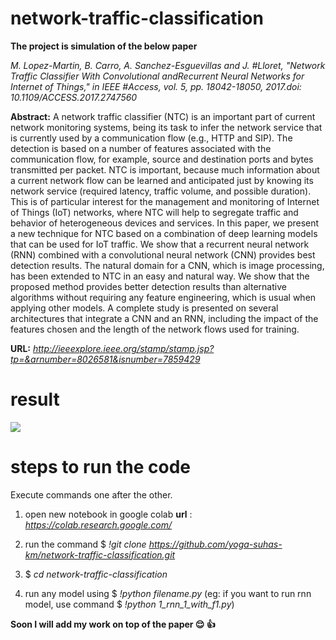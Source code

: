 # network-traffic-classification

**The project is simulation of the below paper**

*M. Lopez-Martin, B. Carro, A. Sanchez-Esguevillas and J. #Lloret, "Network Traffic Classifier With Convolutional andRecurrent Neural Networks for Internet of Things," in IEEE #Access, vol. 5, pp. 18042-18050, 2017.doi: 10.1109/ACCESS.2017.2747560*

**Abstract:** 
A network traffic classifier (NTC) is an important part of current network monitoring systems, being its task to infer the network service that is currently used by a communication flow (e.g., HTTP and SIP). The detection is based on a number of features associated with the communication flow, for example, source and destination ports and bytes transmitted per packet. NTC is important, because much information about a current network flow can be learned and anticipated just by knowing its network service (required latency, traffic volume, and possible duration). This is of particular interest for the management and monitoring of Internet of Things (IoT) networks, where NTC will help to segregate traffic and behavior of heterogeneous devices and services. In this paper, we present a new technique for NTC based on a combination of deep learning models that can be used for IoT traffic. We show that a recurrent neural network (RNN) combined with a convolutional neural network (CNN) provides best detection results. The natural domain for a CNN, which is image processing, has been extended to NTC in an easy and natural way. We show that the proposed method provides better detection results than alternative algorithms without requiring any feature engineering, which is usual when applying other models. A complete study is presented on several architectures that integrate a CNN and an RNN, including the impact of the features chosen and the length of the network flows used for training.

**URL:** *http://ieeexplore.ieee.org/stamp/stamp.jsp?tp=&arnumber=8026581&isnumber=7859429*

# result 

![](result/result.PNG)

# steps to run the code

Execute commands one after the other.

1) open new notebook in google colab
**url** : *https://colab.research.google.com/*

2) run the command
$ *!git clone https://github.com/yoga-suhas-km/network-traffic-classification.git*

3) $ *cd network-traffic-classification*

4) run any model using $ *!python filename.py* (eg: if you want to run rnn model, use command $ *!python 1_rnn_1_with_f1.py*)

**Soon I will add my work on top of the paper :relieved: :thumbsup:** 

